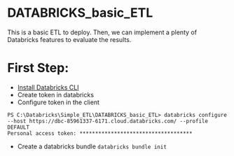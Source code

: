 # DATABRICKS_basic_ETL
This is a basic ETL to deploy. Then, we can implement a plenty of Databricks features to evaluate the results.

# First Step:

* [Install Databricks CLI ](https://learn.microsoft.com/en-us/azure/databricks/dev-tools/cli/install#winget-install)
* Create token in databricks
* Configure token in the client
```
PS C:\Databricks\Simple_ETL\DATABRICKS_basic_ETL> databricks configure --host https://dbc-85961337-6171.cloud.databricks.com/ --profile DEFAULT
Personal access token: ************************************
```
* Create a databricks bundle ```databricks bundle init```
